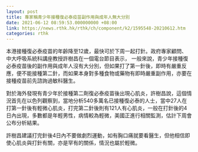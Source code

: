 ```yaml
---
layout: post
title: 專家稱青少年接種復必泰疫苗副作用與成年人無大分別
date: 2021-06-12 08:59:53.000000000 +08:00
link: https://news.rthk.hk/rthk/ch/component/k2/1595548-20210612.htm
categories: rthk
---
```


本港接種復必泰疫苗的年齡降至12歲，最快可於下周一起打針。政府專家顧問、中大呼吸系統科講座教授許樹昌在一個電台節目表示， 一般來說，青少年接種復必泰疫苗後的副作用與成年人沒有大分別，但如果打了第一針後，即時有嚴重反應，便不能接種第二針，而如果本身對多種食物或藥物有即時嚴重副作用，亦要在接種疫苗前先諮詢過敏科醫生。

對於海外發現有青少年於接種第二劑復必泰疫苗後出現心肌炎，許樹昌說，這個情況首先在以色列觀察到，當地分析540多萬名已接種復必泰的人士，當中27人在打第一針後有輕微心肌炎，打完第二針後則有121人有心肌炎，一般在打針後的4日內出現，多數都是年輕男性，病情較為輕微，美國正進行相關監測，估計下周會公布分析結果。

許樹昌建議打完針後4日內不要做劇烈運動，如有胸口痛就要看醫生，但他相信即使心肌炎與打針有關，亦是罕有的關係，情況也屬於輕微。
